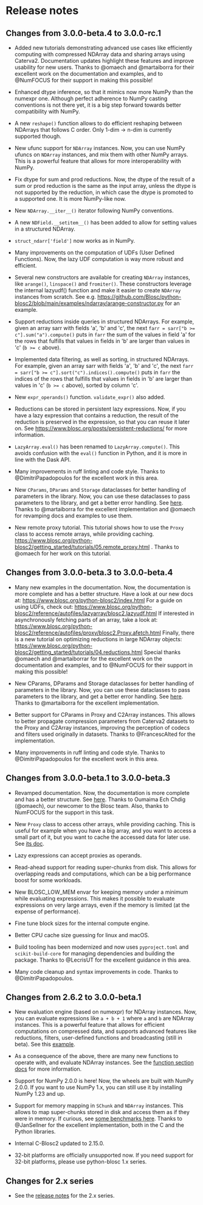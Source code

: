 # Release notes

## Changes from 3.0.0-beta.4 to 3.0.0-rc.1

* Added new tutorials demonstrating advanced use cases like efficiently computing with compressed NDArray data and sharing arrays using Caterva2. Documentation updates highlight these features and improve usability for new users. Thanks to @omaech and @martaiborra for their excellent work on the documentation and examples, and to @NumFOCUS for their support in making this possible!

* Enhanced dtype inference, so that it mimics now more NumPy than the numexpr one. Although perfect adherence to NumPy casting conventions is not there yet, it is a big step forward towards better compatibility with NumPy.

* A new `reshape()` function allows to do efficient reshaping between NDArrays that follows C order.  Only 1-dim -> n-dim is currently supported though.

* New ufunc support for `NDArray` instances.  Now, you can use NumPy ufuncs on `NDArray` instances, and mix them with other NumPy arrays.  This is a powerful feature that allows for more interoperability with NumPy.

* Fix dtype for sum and prod reductions.  Now, the dtype of the result of a sum or prod reduction is the same as the input array, unless the dtype is not supported by the reduction, in which case the dtype is promoted to a supported one.  It is more NumPy-like now.

* New `NDArray.__iter__()` iterator following NumPy conventions.

* A new `NDField.__setitem__()` has been added to allow for setting values in a structured NDArray.

* `struct_ndarr['field']` now works as in NumPy.

* Many improvements on the computation of UDFs (User Defined Functions).  Now, the lazy UDF computation is way more robust and efficient.

* Several new constructors are available for creating `NDArray` instances, like `arange()`, `linspace()` and `fromiter()`. These constructors leverage the internal lazyudf() function and make it easier to create `NDArray` instances from scratch. See e.g. https://github.com/Blosc/python-blosc2/blob/main/examples/ndarray/arange-constructor.py for an example.

* Support reductions inside queries in structured NDArrays.  For example, given an array sarr with fields 'a', 'b' and 'c', the next `farr = sarr["b >= c"].sum("a").compute()` puts in `farr` the sum of the values in field 'a' for the rows that fulfills that values in fields in 'b' are larger than values in 'c' (`b >= c` above).

* Implemented data filtering, as well as sorting, in structured NDArrays. For example, given an array sarr with fields 'a', 'b' and 'c', the next `farr = sarr["b >= c"].sort("c").indices().compute()` puts in `farr` the indices of the rows that fulfills that values in fields in 'b' are larger than values in 'c' (`b >= c` above), sorted by column 'c'.

* New `expr_operands()` function. `validate_expr()` also added.

* Reductions can be stored in persistent lazy expressions.  Now, if you have a lazy expression that contains a reduction, the result of the reduction is preserved in the expression, so that you can reuse it later on.  See https://www.blosc.org/posts/persistent-reductions/ for more information.

* `LazyArray.eval()` has been renamed to `LazyArray.compute()`. This avoids confusion with the `eval()` function in Python, and it is more in line with the Dask API.

* Many improvements in ruff linting and code style.  Thanks to @DimitriPapadopoulos for the excellent work in this area.

* New `CParams`, `DParams` and `Storage` dataclasses for better handling of parameters in the library.  Now, you can use these dataclasses to pass parameters to the library, and get a better error handling.  See [here](https://www.blosc.org/python-blosc2/reference/storage.html).  Thanks to @martaiborra for the excellent implementation and @omaech for revamping docs and examples to use them.

* New remote proxy tutorial.  This tutorial shows how to use the `Proxy` class to access remote arrays, while providing caching. https://www.blosc.org/python-blosc2/getting_started/tutorials/05.remote_proxy.html .  Thanks to @omaech for her work on this tutorial.

## Changes from 3.0.0-beta.3 to 3.0.0-beta.4

* Many new examples in the documentation.  Now, the documentation is more complete and has a better structure.
 Have a look at our new docs at: https://www.blosc.org/python-blosc2/index.html
 For a guide on using UDFs, check out: https://www.blosc.org/python-blosc2/reference/autofiles/lazyarray/blosc2.lazyudf.html
 If interested in asynchronously fetching parts of an array, take a look at: https://www.blosc.org/python-blosc2/reference/autofiles/proxy/blosc2.Proxy.afetch.html
 Finally, there is a new tutorial on optimizing reductions in large NDArray objects: https://www.blosc.org/python-blosc2/getting_started/tutorials/04.reductions.html
 Special thanks @omaech and @martaiborrar for the excellent work on the documentation and examples, and to @NumFOCUS for their support in making this possible!

* New CParams, DParams and Storage dataclasses for better handling of parameters in the library.  Now, you can use these dataclasses to pass parameters to the library, and get a better error handling.  See [here](https://www.blosc.org/python-blosc2/reference/storage.html).  Thanks to @martaiborra for the excellent implementation.

* Better support for CParams in Proxy and C2Array instances.  This allows to better propagate compression parameters from Caterva2 datasets to the Proxy and C2Array instances, improving the perception of codecs and filters used originally in datasets.  Thanks to @FrancescAlted for the implementation.

* Many improvements in ruff linting and code style.  Thanks to @DimitriPapadopoulos for the excellent work in this area.


## Changes from 3.0.0-beta.1 to 3.0.0-beta.3

* Revamped documentation.  Now, the documentation is more complete and has a better structure. See [here](https://www.blosc.org/python-blosc2/index.html).  Thanks to Oumaima Ech Chdig (@omaech), our newcomer to the Blosc team.  Also, thanks to NumFOCUS for the support in this task.

* New `Proxy` class to access other arrays, while providing caching. This is useful for example when you have a big array, and you want to access a small part of it, but you want to cache the accessed data for later use.  See [its doc](https://www.blosc.org/python-blosc2/reference/proxy.html).

* Lazy expressions can accept proxies as operands.

* Read-ahead support for reading super-chunks from disk.  This allows for overlapping reads and computations, which can be a big performance boost for some workloads.

* New BLOSC_LOW_MEM envar for keeping memory under a minimum while evaluating expressions.  This makes it possible to evaluate expressions on very large arrays, even if the memory is limited (at the expense of performance).

* Fine tune block sizes for the internal compute engine.

* Better CPU cache size guessing for linux and macOS.

* Build tooling has been modernized and now uses `pyproject.toml` and `scikit-build-core` for managing dependencies and building the package.  Thanks to @LecrisUT for the excellent guidance in this area.

* Many code cleanup and syntax improvements in code.  Thanks to @DimitriPapadopoulos.


## Changes from 2.6.2 to 3.0.0-beta.1

* New evaluation engine (based on numexpr) for NDArray instances.  Now, you can evaluate expressions like `a + b + 1` where `a` and `b` are NDArray instances.  This is a powerful feature that allows for efficient computations on compressed data, and supports advanced features like reductions, filters, user-defined functions and broadcasting (still in beta).  See this [example](https://github.com/Blosc/python-blosc2/blob/main/examples/ndarray/eval_expr.py).

* As a consequence of the above, there are many new functions to operate with, and evaluate NDArray instances.  See the [function section docs](https://www.blosc.org/python-blosc2/reference/operations_with_arrays.html#functions) for more information.

* Support for NumPy 2.0.0 is here!  Now, the wheels are built with NumPy 2.0.0. If you want to use NumPy 1.x, you can still use it by installing NumPy 1.23 and up.

* Support for memory mapping in `SChunk` and `NDArray` instances.  This allows to map super-chunks stored in disk and access them as if they were in memory.  If curious, see  [some benchmarks here](https://github.com/Blosc/python-blosc2/blob/main/examples/ndarray/eval_expr.py).  Thanks to @JanSellner for the excellent implementation, both in the C and the Python libraries.

* Internal C-Blosc2 updated to 2.15.0.

* 32-bit platforms are officially unsupported now.  If you need support for 32-bit platforms, please use python-blosc 1.x series.

## Changes for 2.x series

* See the [release notes](https://github.com/Blosc/python-blosc2/blob/v2.x/RELEASE_NOTES.md) for the 2.x series.
